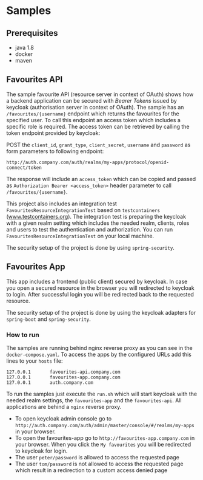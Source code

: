 # Samples
## Prerequisites
- java 1.8
- docker
- maven

## Favourites API
The sample favourite API (resource server in context of OAuth) shows how a backend application can be secured with _Bearer Tokens_ issued by keycloak (authorisation server in context of OAuth).
The sample has an `/favourites/{username}` endpoint which returns the favourites for the specified user.
To call this endpoint an access token which includes a specific role is required. 
The access token can be retrieved by calling the token endpoint provided by keycloak:

POST the `client_id`, `grant_type`, `client_secret`, `username` and `password` as form parameters to following endpoint:

`http://auth.company.com/auth/realms/my-apps/protocol/openid-connect/token`

The response will include an `access_token` which can be copied and passed as `Authorization Bearer <access_token>` 
header parameter to call `/favourites/{username}`.

This project also includes an integration test `FavouritesResourceIntegrationTest` based on `testcontainers` (www.testcontainers.org). 
The integration test is preparing the keycloak with a given realm setting which includes the needed realm, clients, 
roles and users to test the authentication and authorization. You can run `FavouritesResourceIntegrationTest` on your local machine.

The security setup of the project is done by using `spring-security`.

## Favourites App
This app includes a frontend (public client) secured by keycloak. In case you open a secured resource in the browser you will redirected to keycloak to login.
After successful login you will be redirected back to the requested resource.

The security setup of the project is done by using the keycloak adapters for `spring-boot` and `spring-security`.

### How to run
The samples are running behind nginx reverse proxy as you can see in the `docker-compose.yaml`.
To access the apps by the configured URLs add this lines to your `hosts` file:
```
127.0.0.1       favourites-api.company.com
127.0.0.1       favourites-app.company.com
127.0.0.1       auth.company.com
```
To run the samples just execute the `run.sh` which will start keycloak with the needed realm settings, the `favourites-app` and the `favourites-api`. All applications are behind a `nginx` reverse proxy.
- To open keycloak admin console go to `http://auth.company.com/auth/admin/master/console/#/realms/my-apps` in your browser.
- To open the favourites-app go to `http://favourites-app.company.com` in your browser. When you click the `My favourites` you will be redirected to keycloak for login.
- The user `peter/password` is allowed to access the requested page
- The user `tom/password` is not allowed to access the requested page which result in a redirection to a custom access denied page  

